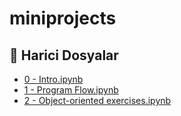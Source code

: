 # miniprojects


<!--Index-->

## 🔗 Harici Dosyalar

- [0 - Intro.ipynb](./0%20-%20Intro.ipynb)
- [1 - Program Flow.ipynb](./1%20-%20Program%20Flow.ipynb)
- [2 - Object-oriented exercises.ipynb](./2%20-%20Object-oriented%20exercises.ipynb)


<!--Index-->
